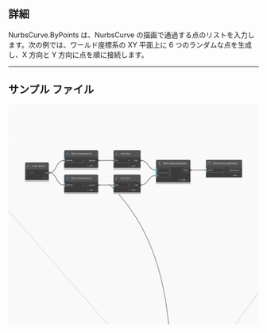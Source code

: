 ## 詳細
NurbsCurve.ByPoints は、NurbsCurve の描画で通過する点のリストを入力します。次の例では、ワールド座標系の XY 平面上に 6 つのランダムな点を生成し、X 方向と Y 方向に点を順に接続します。
___
## サンプル ファイル

![ByPoints (points)](./Autodesk.DesignScript.Geometry.NurbsCurve.ByPoints(points)_img.jpg)


